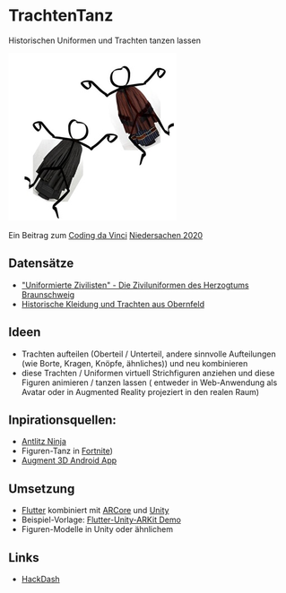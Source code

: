 # TrachtenTanz
Historischen Uniformen und Trachten tanzen lassen

![Strichfiguren mit Trachten an](https://raw.githubusercontent.com/joergreichert/trachtentanz/main/static/images/TrachtenTanz.jpg)

Ein Beitrag zum [Coding da Vinci](https://codingdavinci.de/) [Niedersachen 2020](https://codingdavinci.de/de/events/niedersachsen-2020)

## Datensätze
 * ["Uniformierte Zivilisten" - Die Ziviluniformen des Herzogtums Braunschweig](https://codingdavinci.de/de/daten/uniformierte-zivilisten-die-ziviluniformen-des-herzogtums-braunschweig)
 * [Historische Kleidung und Trachten aus Obernfeld](https://codingdavinci.de/de/daten/historische-kleidung-und-trachten)
 
## Ideen
 * Trachten aufteilen (Oberteil / Unterteil, andere sinnvolle Aufteilungen (wie Borte, Kragen, Knöpfe, ähnliches)) und neu kombinieren
 * diese Trachten / Uniformen virtuell Strichfiguren anziehen und diese Figuren animieren / tanzen lassen ( entweder in Web-Anwendung als Avatar oder in Augmented Reality projeziert in den realen Raum)
 
## Inpirationsquellen: 
 * [Antlitz Ninja](https://codingdavinci.de/projects/2018_rm/ANTLITZ.NINJA.html)
 * Figuren-Tanz in [Fortnite](https://de.wikipedia.org/wiki/Fortnite))
 * [Augment 3D Android App](https://play.google.com/store/apps/details?id=com.ar.augment&hl=en)

## Umsetzung
 * [Flutter](https://flutter.dev/) kombiniert mit [ARCore](https://developers.google.com/ar) und [Unity](https://unity.com/de)
 * Beispiel-Vorlage: [Flutter-Unity-ARKit Demo](https://github.com/juicycleff/flutter-unity-arkit-demo )
 * Figuren-Modelle in Unity oder ähnlichem

## Links
 * [HackDash](https://hackdash.org/projects/5f943a82d75f2e3c539e44e8)
